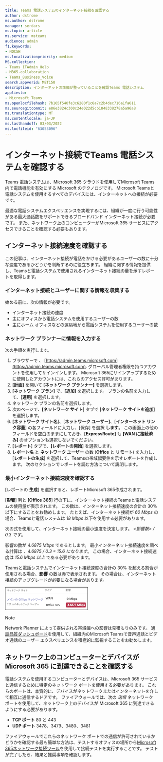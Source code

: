 ```yaml
---
title: Teams 電話システムのインターネット接続を確認する
author: dstrome
ms.author: dstrome
manager: serdars
ms.topic: article
ms.service: msteams
audience: admin
f1.keywords:
- NOCSH
ms.localizationpriority: medium
MS.collection:
- Teams_ITAdmin_Help
- M365-collaboration
- Teams_Business_Voice
search.appverid: MET150
description: インターネットの準備が整っていることを確認Teams 電話システム
appliesto:
- Microsoft Teams
ms.openlocfilehash: 7b165f540fe3c6280f1c6a7c2b4dec716a1fa611
ms.sourcegitcommit: e86e3824c300c24e022d5cb1848338278a5a96a8
ms.translationtype: MT
ms.contentlocale: ja-JP
ms.lasthandoff: 03/03/2022
ms.locfileid: "63053096"
---
```

# <a name="check-your-internet-connection-for-teams-phone-system"></a>インターネット接続でTeams 電話システムを確認する

Teams 電話システムは、Microsoft 365 クラウドを使用してMicrosoft Teams内で電話機能を有効にする Microsoft のテクノロジです。 Microsoft Teamsと電話システムを使用するすべてのデバイスには、インターネットへの接続が必要です。

最適な電話システムエクスペリエンスを実現するには、組織が一度に行う可能性がある最大通話数をサポートできるブロードバンド インターネット接続が必要です。 また、ネットワーク上のコンピューターがMicrosoft 365 サービスにアクセスできることを確認する必要もあります。

## <a name="check-your-internet-connection-speed"></a>インターネット接続速度を確認する

この記事は、インターネット接続が電話をかける必要があるユーザーの数に十分な速度であるかどうかを判断するのに役立ちます。 組織に関する情報を提供し、Teamsと電話システムで使用されるインターネット接続の量を示すレポートを取得します。

### <a name="gather-information-about-your-internet-connection-and-users"></a>インターネット接続とユーザーに関する情報を収集する

始める前に、次の情報が必要です。

* インターネット接続の速度
* 主にオフィスから電話システムを使用するユーザーの数
* 主にホーム オフィスなどの遠隔地から電話システムを使用するユーザーの数

### <a name="enter-your-information-into-the-network-planner"></a>ネットワーク プランナーに情報を入力する

次の手順を実行します。

1. ブラウザーで 、 [https://admin.teams.microsoft.com](https://admin.teams.microsoft.com). グローバル管理者権限を持つアカウントを使用してサインインします。 Microsoft 365にサインアップするために使用したアカウントには、これらのアクセス許可があります。
2. **[計画]** を開いて **[ネットワーク プランナー]** を選択します。
3. **[ネットワーク プラン]** で、**[追加]** を選択します。 プランの名前を入力して、**[適用]** を選択します。
4. ネットワーク プランの名前を選択します。
5. 次のページで、**[ネットワーク サイト]** タブで **[ネットワーク サイトを追加]** を選択します。
6. **[ネットワーク サイト名**]、[**ネットワーク ユーザー]**、[**インターネット リンク容量**] の各フィールドに入力し、[保存] を選択 **します**。 この画面上の他のフィールドを空白のままにしておき、**[ExpressRoute]** も **[WAN に接続済み]** のオプションも選択しないでください。
7. **[レポート]** タブで、**[レポートの開始]** を選択します。
8. **レポート名** と **ネットワーク ユーザー** の数 (**Office** と **リモート**) を入力し、[**レポートの生成**] を選択して、Teamsの帯域幅要件を示すレポートを作成します。 次のセクションでレポートを読む方法について説明します。

### <a name="find-your-minimum-internet-connection-speed"></a>最小インターネット接続速度を確認する

[レポートの **生成**] を選択すると、レポートMicrosoft 365作成されます。

[**影響**] 列と **[Office 365**] 行の下に、インターネット接続のTeamsと電話システムの使用量が表示されます。 この数は、インターネット接続速度の合計の 30% 以下にすることをお勧めします。 たとえば、インターネット接続が *60 Mbps* の場合、Teamsと電話システムは *18 Mbps* 以下を使用する必要があります。

次の式を使用して、インターネット接続の最小速度を決定します。 *<影響数> / 0.3 です*。  

影響の数が *4.6875 Mbps* であるとします。 最小インターネット接続速度を調べる計算は *、4.6875 / 0.3 = 15.6 になります*。 この場合、インターネット接続速度は *15.6 Mbps 以上* である必要があります。

Teamsと電話システムでインターネット接続速度の合計の 30% を超える割合が使用される場合、**影響** の数は赤で表示されます。 その場合は、インターネット接続のアップグレードが必要になる場合があります。

![接続速度の警告。](../media/network-planner-report-speed-warning.png)

>[!NOTE]
> Network Planner によって提供される帯域幅への影響は見積もりのみです。 [通話品質ダッシュボード](../cqd-what-is-call-quality-dashboard.md)を使用して、組織内のMicrosoft Teamsで音声通話とビデオ通話のユーザー エクスペリエンスを積極的に監視することをお勧めします。

## <a name="make-sure-the-computers-and-devices-on-your-network-can-reach-microsoft-365"></a>ネットワーク上のコンピューターとデバイスが Microsoft 365 に到達できることを確認する

電話システムを使用するコンピューターとデバイスは、Microsoft 365 サービスと通信するために特定のネットワーク ポートを使用する必要があります。 これらのポートは、本質的に、デバイスがネットワークまたはインターネットを介して相互に通信するドアです。 ファイアウォールでは、次の *送信* ネットワーク ポートを使用して、ネットワーク上のデバイスが Microsoft 365 に到達できるようにする必要があります。

* **TCP ポート** 80 と 443
* **UDP ポート** 3478、3479、3480、3481

ファイアウォールでこれらのネットワーク ポートでの通信が許可されているかどうかを確認する最も簡単な方法は、テストするオフィスの場所から[Microsoft 365ネットワーク接続ツール](/microsoft-365/enterprise/office-365-network-mac-perf-onboarding-tool)を使用して接続テストを実行することです。 テストが完了したら、結果と推奨事項を確認します。
